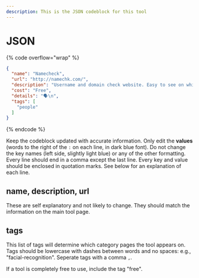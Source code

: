 ```yaml
---
description: This is the JSON codeblock for this tool
---
```


# JSON

{% code overflow="wrap" %}
```json
{
  "name": "Namecheck",
  "url": "http://namechk.com/",
  "description": "Username and domain check website. Easy to see on which platforms a single username has been used. Many mismatches.",
  "cost": "Free",
  "details": "🗣️\n",
  "tags": [
    "people"
  ]
}
```
{% endcode %}

Keep the codeblock updated with accurate information. Only edit the **values** (words to the right of the `:` on each line, in dark blue font). Do not change the key names (left side, slightly light blue) or any of the other formatting. Every line should end in a comma except the last line. Every key and value should be enclosed in quotation marks. See below for an explanation of each line.&#x20;

## name, description, url

These are self explanatory and not likely to change. They should match the information on the main tool page.

## tags

This list of tags will determine which category pages the tool appears on. Tags should be lowercase with dashes between words and no spaces: e.g., "facial-recognition". Seperate tags with a comma `,`.

If a tool is completely free to use, include the tag "free".

